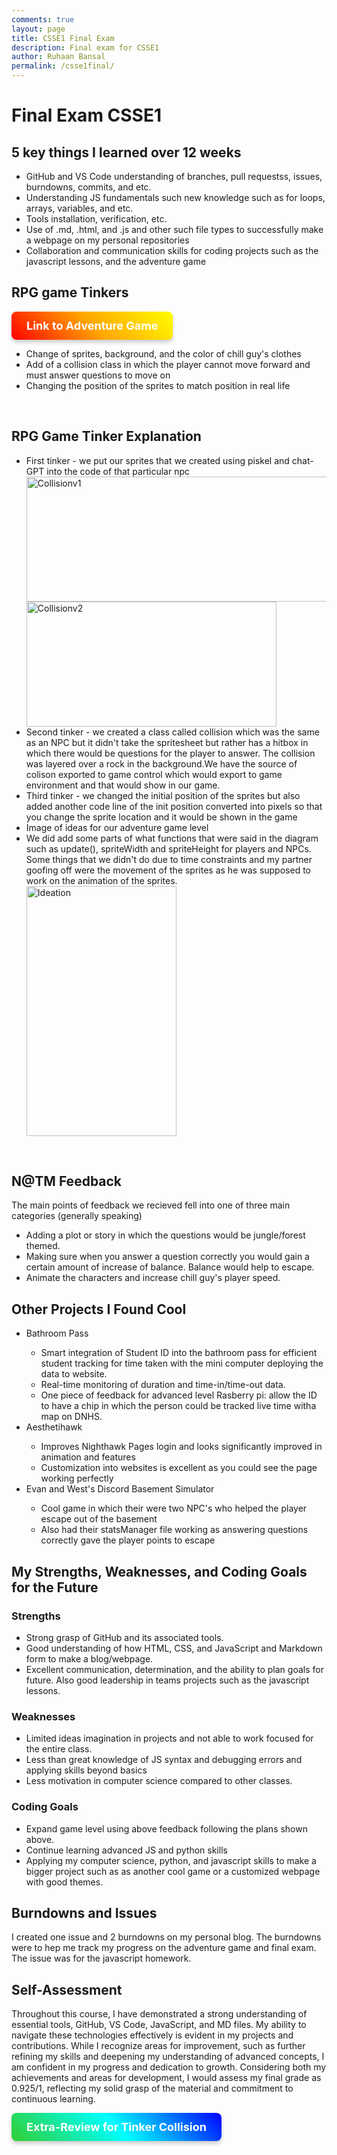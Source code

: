 ```yaml
---
comments: true
layout: page
title: CSSE1 Final Exam
description: Final exam for CSSE1
author: Ruhaan Bansal
permalink: /csse1final/
---
```

<h1>Final Exam CSSE1</h1>
<h2>5 key things I learned over 12 weeks</h2>
<ul>
    <li>GitHub and VS Code understanding of branches, pull requestss, issues, burndowns, commits, and etc.</li>
    <li>Understanding JS fundamentals such new knowledge such as for loops, arrays, variables, and etc.</li>
    <li>Tools installation, verification, etc.</li>
    <li>Use of .md, .html, and .js and other such file types to successfully make a webpage on my personal repositories</li>
    <li>Collaboration and communication skills for coding projects such as the javascript lessons, and the adventure game</li>
</ul>
<h2>RPG game Tinkers</h2>
<a href="https://ruhaan-bansal.github.io/port_2025/gamify/adventureGame" class="custom-button">Link to Adventure Game </a>
<style>
  .custom-button {
    display: inline-block;
    padding: 12px 24px;
    font-size: 18px;
    font-weight: bold;
    color: white;
    text-decoration: none;
    background: linear-gradient(45deg, red, orange, yellow);
    border-radius: 8px;
    transition: transform 0.2s ease, box-shadow 0.2s ease;
    box-shadow: 0 4px 6px rgba(0, 0, 0, 0.2);
  }
  .custom-button:hover {
    transform: scale(1.05);
    box-shadow: 0 6px 10px rgba(0, 0, 0, 0.3);
  }
</style>
<ul>
    <li>Change of sprites, background, and the color of chill guy's clothes</li>
    <li>Add of a collision class in which the player cannot move forward and must answer questions to move on</li>
    <li>Changing the position of the sprites to match position in real life</li>
</ul>
<br>
<h2>RPG Game Tinker Explanation</h2>
<ul>
    <li>First tinker - we put our sprites that we created using piskel and chat-GPT into the code of that particular npc </li>  
    <img alt ="Collisionv1" src="https://github.com/user-attachments/assets/d55a7e3c-3b75-4bd3-a913-dc2adb06a45f" width="600" height="200">
    <img alt ="Collisionv2" src="https://github.com/user-attachments/assets/1615a044-9d8b-40f9-b48e-5f7414c72717" width="400" height="200">
    <li>Second tinker - we created a class called collision which was the same as an NPC but it didn't take the spritesheet but rather has a hitbox in which there would be questions for the player to answer. The collision was layered over a rock in the background.We have the source of colison exported to game control which would export to game environment and that would show in our game. </li>
    <li>Third tinker - we changed the initial position of the sprites but also added another code line of the init position converted into pixels so that you change the sprite location and it would be shown in the game</li>
    <li>Image of ideas for our adventure game level</li>
    <li>We did add some parts of what functions that were said in the diagram such as update(), spriteWidth and spriteHeight for players and NPCs. Some things that we didn't do due to time constraints and my partner goofing off were the movement of the sprites as he was supposed to work on the animation of the sprites.</li>
    <img alt ="Ideation" src="https://github.com/user-attachments/assets/c5407476-0fa6-4c43-9e60-6507c74d33a6" width="240" height="400">
</ul>
<br>
<h2>N@TM Feedback</h2>
The main points of feedback we recieved fell into one of three main categories (generally speaking)
<ul>
    <li>Adding a plot or story in which the questions would be jungle/forest themed.</li>
    <li>Making sure when you answer a question correctly you would gain a certain amount of increase of balance. Balance would help to escape.</li>
    <li>Animate the characters and increase chill guy's player speed.</li>
</ul>
<h2>Other Projects I Found Cool</h2>
<ul>
    <li>Bathroom Pass</li>
    <ul>
        <li>Smart integration of Student ID into the bathroom pass for efficient student tracking for time taken with the mini computer deploying the data to website.</li>
        <li>Real-time monitoring of duration and time-in/time-out data.</li>
        <li>One piece of feedback for advanced level Rasberry pi: allow the ID to have a chip in which the person could be tracked live time witha map on DNHS.</li>
    </ul>
    <li>Aesthetihawk</li>
    <ul>
        <li>Improves Nighthawk Pages login and looks significantly improved in animation and features</li>
        <li>Customization into websites is excellent as you could see the page working perfectly</li>
    </ul>
    <li>Evan and West's Discord Basement Simulator</li>
    <ul>
        <li>Cool game in which their were two NPC's who helped the player escape out of the basement</li>
        <li>Also had their statsManager file working as answering questions correctly gave the player points to escape</li>
    </ul>
</ul>
<h2>My Strengths, Weaknesses, and Coding Goals for the Future</h2>
<h3>Strengths</h3>
<ul>
    <li>Strong grasp of GitHub and its associated tools.</li>
    <li>Good understanding of how HTML, CSS, and JavaScript and Markdown form to make a blog/webpage.</li>
    <li>Excellent communication, determination, and the ability to plan goals for future. Also good leadership in teams projects such as the javascript lessons.</li>
</ul>
<h3>Weaknesses</h3>
<ul>
    <li>Limited ideas imagination in projects and not able to work focused for the entire class. </li>
    <li>Less than great knowledge of JS syntax and debugging errors and applying skills beyond basics</li>
    <li>Less motivation in computer science compared to other classes. </li>
</ul>
<h3>Coding Goals</h3>
<ul>
    <li>Expand game level using above feedback following the plans shown above.</li>
    <li>Continue learning advanced JS and python skills</li>
    <li>Applying my computer science, python, and javascript skills to make a bigger project such as as another cool game or a customized webpage with good themes.</li>
</ul>
<h2>Burndowns and Issues</h2>
<p>I created one issue and 2 burndowns on my personal blog. The burndowns were to hep me track my progress on the adventure game and final exam. The issue was for the javascript homework.</p>
<h2>Self-Assessment</h2>
<p>Throughout this course, I have demonstrated a strong understanding of essential tools, GitHub, VS Code, JavaScript, and MD files. My ability to navigate these technologies effectively is evident in my projects and contributions. While I recognize areas for improvement, such as further refining my skills and deepening my understanding of advanced concepts, I am confident in my progress and dedication to growth. Considering both my achievements and areas for development, I would assess my final grade as 0.925/1, reflecting my solid grasp of the material and commitment to continuous learning.</p>

<a href="https://ruhaan-bansal.github.io/Ruhaan-B-Blog/csse1finalv2/" class="custom-button1">Extra-Review for Tinker Collision </a>
<style>
  .custom-button1 {
    display: inline-block;
    padding: 12px 24px;
    font-size: 18px;
    font-weight: bold;
    color: white;
    text-decoration: none;
    background: linear-gradient(45deg, limegreen, aqua, blue);
    border-radius: 8px;
    transition: transform 0.2s ease, box-shadow 0.2s ease;
    box-shadow: 0 4px 6px rgba(0, 0, 0, 0.2);
  }
  .custom-button1:hover {
    transform: scale(1.05);
    box-shadow: 0 6px 10px rgba(0, 0, 0, 0.3);
  }
</style>